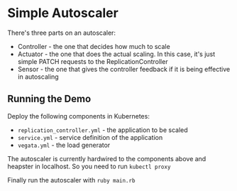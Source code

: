 # Simple Autoscaler

There's three parts on an autoscaler:

* Controller - the one that decides how much to scale
* Actuator - the one that does the actual scaling. In this case, it's just simple PATCH requests to the ReplicationController
* Sensor - the one that gives the controller feedback if it is being effective in autoscaling

## Running the Demo

Deploy the following components in Kubernetes:

* `replication_controller.yml` - the application to be scaled
* `service.yml` - service definition of the application
* `vegata.yml` - the load generator

The autoscaler is currently hardwired to the components above and heapster in localhost. So you need to run `kubectl proxy`

Finally run the autoscaler with `ruby main.rb`
